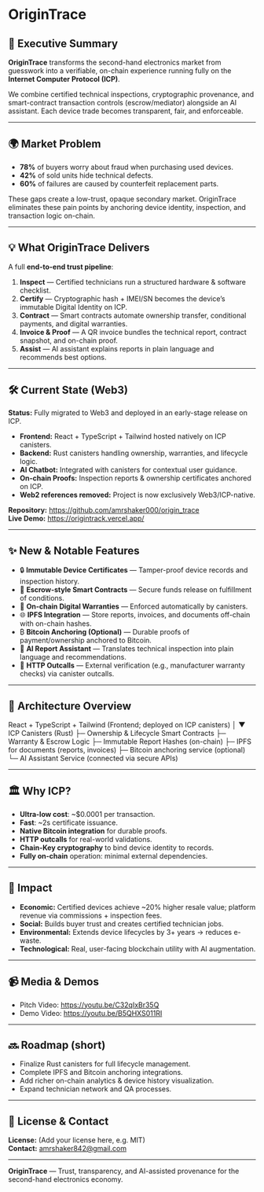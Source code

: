 # OriginTrace

## 🚀 Executive Summary
**OriginTrace** transforms the second-hand electronics market from guesswork into a verifiable, on-chain experience running fully on the **Internet Computer Protocol (ICP)**.

We combine certified technical inspections, cryptographic provenance, and smart-contract transaction controls (escrow/mediator) alongside an AI assistant. Each device trade becomes transparent, fair, and enforceable.

---

## 🌍 Market Problem
- **78%** of buyers worry about fraud when purchasing used devices.  
- **42%** of sold units hide technical defects.  
- **60%** of failures are caused by counterfeit replacement parts.

These gaps create a low-trust, opaque secondary market. OriginTrace eliminates these pain points by anchoring device identity, inspection, and transaction logic on-chain.

---

## 💡 What OriginTrace Delivers
A full **end-to-end trust pipeline**:
1. **Inspect** — Certified technicians run a structured hardware & software checklist.  
2. **Certify** — Cryptographic hash + IMEI/SN becomes the device’s immutable Digital Identity on ICP.  
3. **Contract** — Smart contracts automate ownership transfer, conditional payments, and digital warranties.  
4. **Invoice & Proof** — A QR invoice bundles the technical report, contract snapshot, and on-chain proof.  
5. **Assist** — AI assistant explains reports in plain language and recommends best options.

---

## 🛠 Current State (Web3)
**Status:** Fully migrated to Web3 and deployed in an early-stage release on ICP.

- **Frontend:** React + TypeScript + Tailwind hosted natively on ICP canisters.  
- **Backend:** Rust canisters handling ownership, warranties, and lifecycle logic.  
- **AI Chatbot:** Integrated with canisters for contextual user guidance.  
- **On-chain Proofs:** Inspection reports & ownership certificates anchored on ICP.  
- **Web2 references removed:** Project is now exclusively Web3/ICP-native.

**Repository:** https://github.com/amrshaker000/origin_trace  
**Live Demo:** https://origintrack.vercel.app/

---

## ✨ New & Notable Features
- 🔒 **Immutable Device Certificates** — Tamper-proof device records and inspection history.  
- 💸 **Escrow-style Smart Contracts** — Secure funds release on fulfillment of conditions.  
- 📜 **On-chain Digital Warranties** — Enforced automatically by canisters.  
- 🌐 **IPFS Integration** — Store reports, invoices, and documents off-chain with on-chain hashes.  
- ₿ **Bitcoin Anchoring (Optional)** — Durable proofs of payment/ownership anchored to Bitcoin.  
- 🤖 **AI Report Assistant** — Translates technical inspection into plain language and recommendations.  
- 🔗 **HTTP Outcalls** — External verification (e.g., manufacturer warranty checks) via canister outcalls.

---

## 📐 Architecture Overview

React + TypeScript + Tailwind (Frontend; deployed on ICP canisters)
│
▼
ICP Canisters (Rust)
├─ Ownership & Lifecycle Smart Contracts
├─ Warranty & Escrow Logic
├─ Immutable Report Hashes (on-chain)
├─ IPFS for documents (reports, invoices)
├─ Bitcoin anchoring service (optional)
└─ AI Assistant Service (connected via secure APIs)



---

## 🏛 Why ICP?
- **Ultra-low cost**: ~\$0.0001 per transaction.  
- **Fast**: ~2s certificate issuance.  
- **Native Bitcoin integration** for durable proofs.  
- **HTTP outcalls** for real-world validations.  
- **Chain-Key cryptography** to bind device identity to records.  
- **Fully on-chain** operation: minimal external dependencies.

---

## 🌟 Impact
- **Economic:** Certified devices achieve ~20% higher resale value; platform revenue via commissions + inspection fees.  
- **Social:** Builds buyer trust and creates certified technician jobs.  
- **Environmental:** Extends device lifecycles by 3+ years → reduces e-waste.  
- **Technological:** Real, user-facing blockchain utility with AI augmentation.

---

## 📹 Media & Demos
- Pitch Video: https://youtu.be/C32qIxBr35Q  
- Demo Video: https://youtu.be/B5QHXS011RI

---

## 🔜 Roadmap (short)
- Finalize Rust canisters for full lifecycle management.  
- Complete IPFS and Bitcoin anchoring integrations.  
- Add richer on-chain analytics & device history visualization.  
- Expand technician network and QA processes.

---

## 📄 License & Contact
**License:** (Add your license here, e.g. MIT)  
**Contact:** amrshaker842@gmail.com

---

**OriginTrace** — Trust, transparency, and AI-assisted provenance for the second-hand electronics economy.
